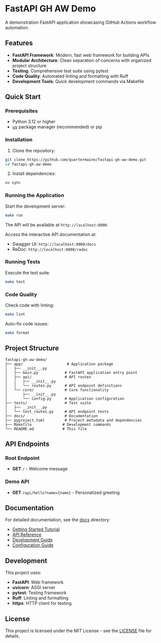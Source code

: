 # FastAPI GH AW Demo

A demonstration FastAPI application showcasing GitHub Actions workflow automation.

## Features

- **FastAPI Framework**: Modern, fast web framework for building APIs
- **Modular Architecture**: Clean separation of concerns with organized project structure
- **Testing**: Comprehensive test suite using pytest
- **Code Quality**: Automated linting and formatting with Ruff
- **Development Tools**: Quick development commands via Makefile

## Quick Start

### Prerequisites

- Python 3.12 or higher
- [uv](https://github.com/astral-sh/uv) package manager (recommended) or pip

### Installation

1. Clone the repository:
```bash
git clone https://github.com/quartermaine/fastapi-gh-aw-demo.git
cd fastapi-gh-aw-demo
```

2. Install dependencies:
```bash
uv sync
```

### Running the Application

Start the development server:
```bash
make run
```

The API will be available at `http://localhost:8000`.

Access the interactive API documentation at:
- Swagger UI: `http://localhost:8000/docs`
- ReDoc: `http://localhost:8000/redoc`

### Running Tests

Execute the test suite:
```bash
make test
```

### Code Quality

Check code with linting:
```bash
make lint
```

Auto-fix code issues:
```bash
make format
```

## Project Structure

```
fastapi-gh-aw-demo/
├── app/                    # Application package
│   ├── __init__.py
│   ├── main.py            # FastAPI application entry point
│   ├── api/               # API routes
│   │   ├── __init__.py
│   │   └── routes.py      # API endpoint definitions
│   └── core/              # Core functionality
│       ├── __init__.py
│       └── config.py      # Application configuration
├── tests/                 # Test suite
│   ├── __init__.py
│   └── test_routes.py     # API endpoint tests
├── docs/                  # Documentation
├── pyproject.toml         # Project metadata and dependencies
├── Makefile              # Development commands
└── README.md             # This file
```

## API Endpoints

### Root Endpoint
- **GET** `/` - Welcome message

### Demo API
- **GET** `/api/hello?name={name}` - Personalized greeting

## Documentation

For detailed documentation, see the [docs](./docs) directory:
- [Getting Started Tutorial](./docs/tutorial.md)
- [API Reference](./docs/api-reference.md)
- [Development Guide](./docs/development.md)
- [Configuration Guide](./docs/configuration.md)

## Development

This project uses:
- **FastAPI**: Web framework
- **uvicorn**: ASGI server
- **pytest**: Testing framework
- **Ruff**: Linting and formatting
- **httpx**: HTTP client for testing

## License

This project is licensed under the MIT License - see the [LICENSE](LICENSE) file for details.
